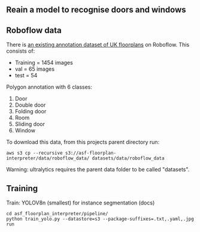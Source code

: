 ## Reain a model to recognise doors and windows

## Roboflow data

There is [an existing annotation dataset of UK floorplans](https://universe.roboflow.com/prop/room-separation-instance/dataset/5) on Roboflow.
This consists of:

- Training = 1454 images
- val = 65 images
- test = 54

Polygon annotation with 6 classes:

1. Door
2. Double door
3. Folding door
4. Room
5. Sliding door
6. Window

To download this data, from this projects parent directory run:

```
aws s3 cp --recursive s3://asf-floorplan-interpreter/data/roboflow_data/ datasets/data/roboflow_data
```

Warning: ultralytics requires the parent data folder to be called "datasets".

## Training

Train: YOLOV8n (smallest) for instance segmentation (docs)

```
cd asf_floorplan_interpreter/pipeline/
python train_yolo.py --datastore=s3 --package-suffixes=.txt,.yaml,.jpg run
```
